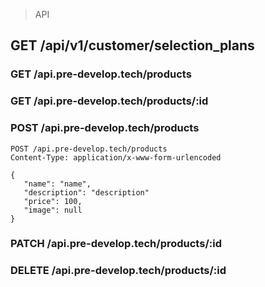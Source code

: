 > API
## GET /api/v1/customer/selection_plans
### GET /api.pre-develop.tech/products

### GET /api.pre-develop.tech/products/:id

### POST /api.pre-develop.tech/products

```
POST /api.pre-develop.tech/products
Content-Type: application/x-www-form-urlencoded

{
   "name": "name",
   "description": "description"
   "price": 100,
   "image": null
}
```

### PATCH /api.pre-develop.tech/products/:id

### DELETE /api.pre-develop.tech/products/:id
